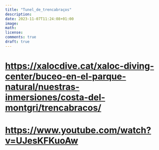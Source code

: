 ```yaml
---
title: "Tunel_de_trencabraços"
description: 
date: 2023-11-07T11:24:08+01:00
image: 
math: 
license: 
comments: true
draft: true
---
```



# https://xalocdive.cat/xaloc-diving-center/buceo-en-el-parque-natural/nuestras-inmersiones/costa-del-montgri/trencabracos/
# https://www.youtube.com/watch?v=UJesKFKuoAw